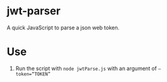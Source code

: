 # jwt-parser
A quick JavaScript to parse a json web token.

# Use

1. Run the script with `node jwtParse.js` with an argument of `—token=“TOKEN”`

